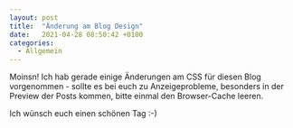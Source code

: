 ```yaml
---
layout: post
title:  "Änderung am Blog Design" 
date:   2021-04-28 08:50:42 +0100
categories: 
  - Allgemein
---
```


Moinsn! Ich hab gerade einige Änderungen am CSS für diesen Blog vorgenommen - sollte es bei euch zu Anzeigeprobleme, besonders in der Preview der Posts kommen, bitte einmal den Browser-Cache leeren.

Ich wünsch euch einen schönen Tag :-)
